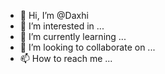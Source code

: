 - 👋 Hi, I’m @Daxhi
- 👀 I’m interested in ...
- 🌱 I’m currently learning ...
- 💞️ I’m looking to collaborate on ...
- 📫 How to reach me ...

<!---
Daxhi/Daxhi is a ✨ special ✨ repository because its `README.md` (this file) appears on your GitHub profile.
You can click the Preview link to take a look at your changes.
--->
